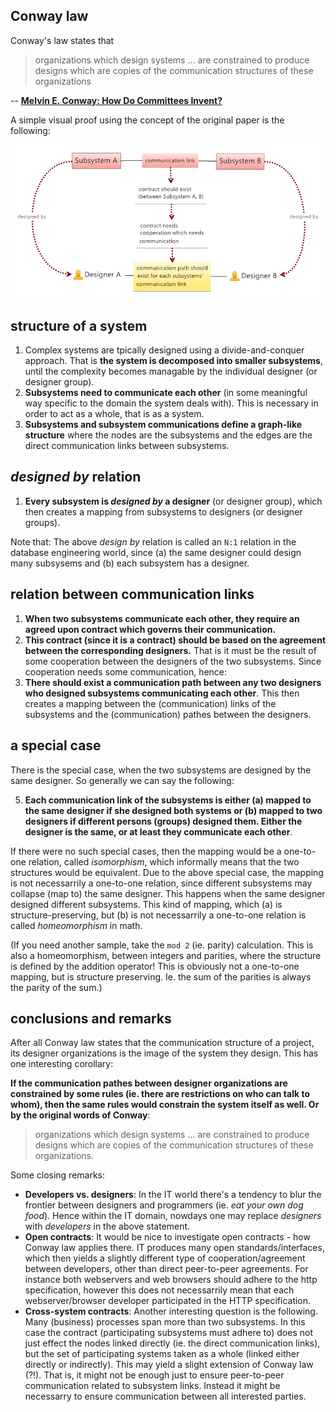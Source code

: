 Conway law
--

Conway's law states that

> organizations which design systems ... are constrained to produce designs which are copies of the communication structures of these organizations

-- **[Melvin E. Conway: How Do Committees Invent?](http://www.melconway.com/Home/Committees_Paper.html)**

A simple visual proof using the concept of the original paper is the following:

![](img/conway_law.png)

structure of a system
--

1. Complex systems are tpically designed using a divide-and-conquer approach. That is **the system is decomposed into smaller subsystems**, until the complexity becomes managable by the individual designer (or designer group).
2. **Subsystems need to communicate each other** (in some meaningful way specific to the domain the system deals with). This is necessary in order to act as a whole, that is as a system.
3. **Subsystems and subsystem communications define a graph-like structure** where the nodes are the subsystems and the edges are the direct communication links between subsystems. 

*designed by* relation
--

1. **Every subsystem is *designed by* a designer** (or designer group), which then creates a mapping from subsystems to designers (or designer groups). 

Note that: The above *design by* relation is called an `N:1` relation in the database engineering world, since (a) the same designer could design many subsysems and (b) each subsystem has a designer.

relation between communication links
--

1. **When two subsystems communicate each other, they require an agreed upon contract which governs their communication.** 
2. **This contract (since it is a contract) should be based on the agreement between the corresponding designers.** That is it must be the result of some cooperation between the designers of the two subsystems. Since cooperation needs some communication, hence: 
3. **There should exist a communication path between any two designers who designed subsystems communicating each other**. This then creates a mapping between the (communication) links of the subsystems and the (communication) pathes between the designers. 

a special case
--

There is the special case, when the two subsystems are designed by the same designer. So generally we can say the following:

5. **Each communication link of the subsystems is either (a) mapped to the same designer if she designed both systems or (b) mapped to two designers if different persons (groups) designed them. Either the designer is the same, or at least they communicate each other**.

If there were no such special cases, then the mapping would be a one-to-one relation, called *isomorphism*, which informally means that the two structures would be equivalent. Due to the above special case, the mapping is not necessarrily a one-to-one relation, since different subsystems may collapse (map to) the same designer. This happens when the same designer designed different subsystems. This kind of mapping, which (a) is structure-preserving, but (b) is not necessarrily a one-to-one relation is called *homeomorphism* in math. 

(If you need another sample, take the `mod 2` (ie. parity) calculation. This is also a homeomorphism, between integers and parities, where the structure is defined by the addition operator! This is obviously not a one-to-one mapping, but is structure preserving. Ie. the sum of the parities is always the parity of the sum.)


conclusions and remarks
--

After all Conway law states that the communication structure of a project, its designer organizations is the image of the system they design. This has one interesting corollary:

**If the communication pathes between designer organizations are constrained by some rules (ie. there are restrictions on who can talk to whom), then the same rules would constrain the system itself as well. Or by  the original words of Conway**:

> organizations which design systems ... are constrained to produce designs which are copies of the communication structures of these organizations. 

Some closing remarks: 

* **Developers vs. designers**: In the IT world there's a tendency to blur the frontier between designers and programmers (ie. *eat your own dog food*). Hence within the IT domain, nowdays one may replace *designers* with *developers* in the above statement.
* **Open contracts**: It would be nice to investigate open contracts - how Conway law applies there. IT produces many open standards/interfaces, which then yields a slightly  different type of cooperation/agreement between developers, other than  direct peer-to-peer agreements. For instance both webservers and web browsers  should adhere to the http specification, however this does not necessarrily mean that each webserver/browser developer participated in the HTTP specification.
* **Cross-system contracts**: Another interesting question is the following. Many (business) processes span more than two subsystems. In this case the contract (participating subsystems must adhere to) does not just effect the nodes linked directly (ie. the direct communication links), but the set of participating systems taken as a whole (linked either directly or indirectly). This may yield a slight extension of Conway law (?!). That is, it might not be enough just to ensure peer-to-peer communication related to subsystem links. Instead it might be necessarry to ensure communication between all interested parties.